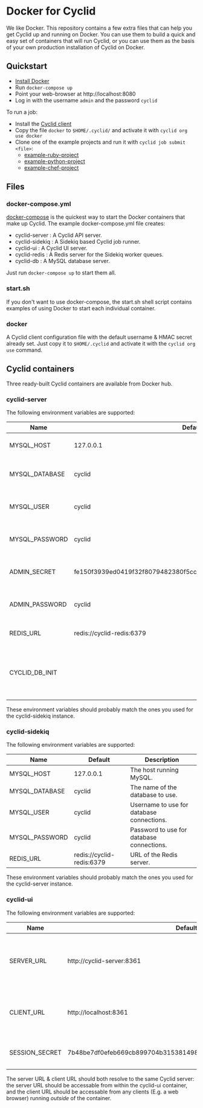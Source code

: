 # Docker for Cyclid

We like Docker. This repository contains a few extra files that can help you get Cyclid up and running on Docker. You can use them to build a quick and easy set of containers that will run Cyclid, or you can use them as the basis of your own production installation of Cyclid on Docker.

## Quickstart

  * [Install Docker](https://www.docker.com/community-edition)
  * Run `docker-compose up`
  * Point your web-browser at http://localhost:8080
  * Log in with the username `admin` and the password `cyclid`

To run a job:

  * Install the [Cyclid client](https://rubygems.org/gems/cyclid-client)
  * Copy the file `docker` to `$HOME/.cyclid/` and activate it with `cyclid org use docker`
  * Clone one of the example projects and run it with `cyclid job submit <file>`:
    * [example-ruby-project](https://github.com/Cyclid/example-ruby-project)
    * [example-python-project](https://github.com/Cyclid/example-python-project)
    * [example-chef-project](https://github.com/Cyclid/example-chef-project)

## Files

### docker-compose.yml

[docker-compose](https://docs.docker.com/compose/overview/) is the quickest way to start the Docker containers that make up Cyclid. The example docker-compose.yml file creates:

  * cyclid-server : A Cyclid API server.
  * cyclid-sidekiq : A Sidekiq based Cyclid job runner.
  * cyclid-ui : A Cyclid UI server.
  * cyclid-redis : A Redis server for the Sidekiq worker queues.
  * cyclid-db : A MySQL database server.
  
Just run `docker-compose up` to start them all.

### start.sh

If you don't want to use docker-compose, the start.sh shell script contains examples of using Docker to start each individual container.

### docker

A Cyclid client configuration file with the default username & HMAC secret already set. Just copy it to `$HOME/.cyclid` and activate it with the `cyclid org use` command.

## Cyclid containers

Three ready-built Cyclid containers are available from Docker hub.

### cyclid-server

The following environment variables are supported:

| Name | Default | Description |
|---|---|---|
|MYSQL_HOST|127.0.0.1|The host running MySQL.|
|MYSQL_DATABASE|cyclid|The name of the database to use.|
|MYSQL_USER|cyclid|Username to use for database connections.|
|MYSQL_PASSWORD|cyclid|Password to use for database connections.|
|ADMIN_SECRET|fe150f3939ed0419f32f8079482380f5cc54885a381904c15d861e8dc5989286|The initial 'admin' users HMAC secret.|
|ADMIN_PASSWORD|cyclid|The initial 'admin' users password.|
|REDIS_URL|redis://cyclid-redis:6379|URL of the Redis server.|
|CYCLID_DB_INIT|   |Should the container attempt to run `cyclid-db-init` when it's started?|

These environment variables should probably match the ones you used for the cyclid-sidekiq instance.

### cyclid-sidekiq

The following environment variables are supported:

| Name | Default | Description |
|---|---|---|
|MYSQL_HOST|127.0.0.1|The host running MySQL.|
|MYSQL_DATABASE|cyclid|The name of the database to use.|
|MYSQL_USER|cyclid|Username to use for database connections.|
|MYSQL_PASSWORD|cyclid|Password to use for database connections.|
|REDIS_URL|redis://cyclid-redis:6379|URL of the Redis server.|

These environment variables should probably match the ones you used for the cyclid-server instance.

### cyclid-ui

The following environment variables are supported:

| Name | Default | Description |
|---|---|---|
|SERVER_URL|http://cyclid-server:8361|URL to the Cyclid server to connect to directly from the UI server.|
|CLIENT_URL|http://localhost:8361|URL to the Cyclid server to connect to from the client.|
|SESSION_SECRET|7b48be7df0efeb669cb899704b3153814980c9a846fd3b1398bcd6cb20e6e5ed|Unicorn session encryption secret.|

The server URL & client URL should both resolve to the same Cyclid server: the server URL should be accessable from within the cyclid-ui container, and the client URL should be accessable from any clients (E.g. a web browser) running *outside* of the container.
